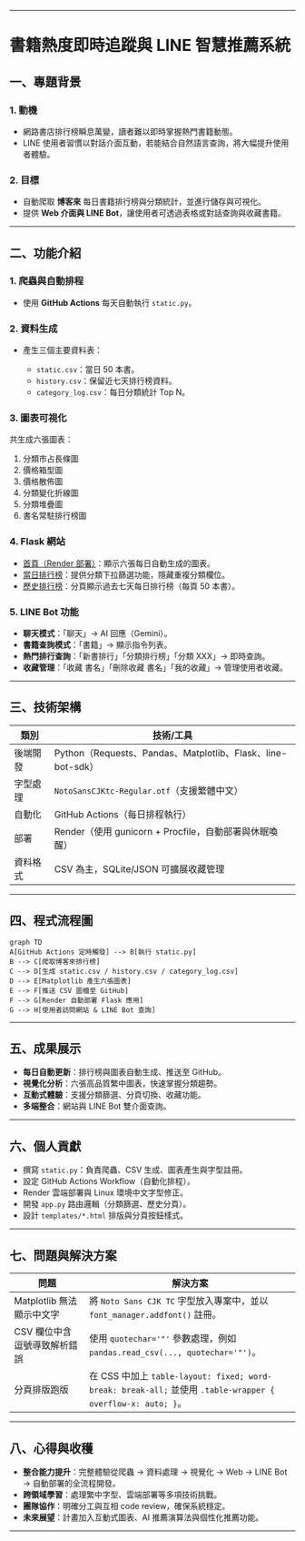 
---

# 書籍熱度即時追蹤與 LINE 智慧推薦系統

## 一、專題背景

### 1. 動機

* 網路書店排行榜瞬息萬變，讀者難以即時掌握熱門書籍動態。
* LINE 使用者習慣以對話介面互動，若能結合自然語言查詢，將大幅提升使用者體驗。

### 2. 目標

* 自動爬取 **博客來** 每日書籍排行榜與分類統計，並進行儲存與可視化。
* 提供 **Web 介面與 LINE Bot**，讓使用者可透過表格或對話查詢與收藏書籍。

---

## 二、功能介紹

### 1. 爬蟲與自動排程

* 使用 **GitHub Actions** 每天自動執行 `static.py`。

### 2. 資料生成

* 產生三個主要資料表：

  * `static.csv`：當日 50 本書。
  * `history.csv`：保留近七天排行榜資料。
  * `category_log.csv`：每日分類統計 Top N。

### 3. 圖表可視化

共生成六張圖表：

1. 分類市占長條圖
2. 價格箱型圖
3. 價格散佈圖
4. 分類變化折線圖
5. 分類堆疊圖
6. 書名常駐排行榜圖

### 4. Flask 網站
* [首頁（Render 部署）](https://open-final.onrender.com)：顯示六張每日自動生成的圖表。
* [當日排行榜](https://open-final.onrender.com/static)：提供分類下拉篩選功能，隱藏重複分類欄位。
* [歷史排行榜](https://open-final.onrender.com/history)：分頁顯示過去七天每日排行榜（每頁 50 本書）。

### 5. LINE Bot 功能

* **聊天模式**：「聊天」→ AI 回應（Gemini）。
* **書籍查詢模式**：「書籍」→ 顯示指令列表。
* **熱門排行查詢**：「新書排行」「分類排行榜」「分類 XXX」→ 即時查詢。
* **收藏管理**：「收藏 書名」「刪除收藏 書名」「我的收藏」→ 管理使用者收藏。

---

## 三、技術架構

| 類別      | 技術/工具                                                 |
| ------- | ----------------------------------------------------- |
| 後端開發 | Python（Requests、Pandas、Matplotlib、Flask、line-bot-sdk） |
| 字型處理 | `NotoSansCJKtc-Regular.otf`（支援繁體中文）                   |
| 自動化  | GitHub Actions（每日排程執行）                                |
| 部署   | Render（使用 gunicorn + Procfile，自動部署與休眠喚醒）              |
| 資料格式 | CSV 為主，SQLite/JSON 可擴展收藏管理                            |

---

## 四、程式流程圖

```mermaid
graph TD
A[GitHub Actions 定時觸發] --> B[執行 static.py]
B --> C[爬取博客來排行榜]
C --> D[生成 static.csv / history.csv / category_log.csv]
D --> E[Matplotlib 產生六張圖表]
E --> F[推送 CSV 圖檔至 GitHub]
F --> G[Render 自動部署 Flask 應用]
G --> H[使用者訪問網站 & LINE Bot 查詢]
```

---

## 五、成果展示

* **每日自動更新**：排行榜與圖表自動生成、推送至 GitHub。
* **視覺化分析**：六張高品質繁中圖表，快速掌握分類趨勢。
* **互動式體驗**：支援分類篩選、分頁切換、收藏功能。
* **多端整合**：網站與 LINE Bot 雙介面查詢。

---

## 六、個人貢獻

* 撰寫 `static.py`：負責爬蟲、CSV 生成、圖表產生與字型註冊。
* 設定 GitHub Actions Workflow（自動化排程）。
* Render 雲端部署與 Linux 環境中文字型修正。
* 開發 `app.py` 路由邏輯（分類篩選、歷史分頁）。
* 設計 `templates/*.html` 排版與分頁按鈕樣式。

---

## 七、問題與解決方案

| 問題                 | 解決方案                                                                                                |
| ------------------ | --------------------------------------------------------------------------------------------------- |
| Matplotlib 無法顯示中文字 | 將 `Noto Sans CJK TC` 字型放入專案中，並以 `font_manager.addfont()` 註冊。                                        |
| CSV 欄位中含逗號導致解析錯誤   | 使用 `quotechar='"'` 參數處理，例如 `pandas.read_csv(..., quotechar='"')`。                                   |
| 分頁排版跑版             | 在 CSS 中加上 `table-layout: fixed; word-break: break-all;` 並使用 `.table-wrapper { overflow-x: auto; }`。 |

---

## 八、心得與收穫

* **整合能力提升**：完整體驗從爬蟲 → 資料處理 → 視覺化 → Web → LINE Bot → 自動部署的全流程開發。
* **跨領域學習**：處理繁中字型、雲端部署等多項技術挑戰。
* **團隊協作**：明確分工與互相 code review，確保系統穩定。
* **未來展望**：計畫加入互動式圖表、AI 推薦演算法與個性化推薦功能。

---